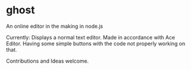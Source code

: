 ghost
=====

An online editor in the making in node.js 

Currently:
	Displays a normal text editor. Made in accordance with Ace Editor. Having some simple buttons with the code not properly working on that.


Contributions and Ideas welcome.